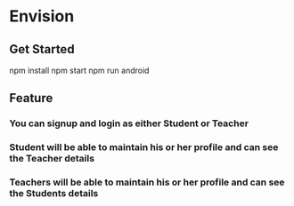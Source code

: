 # Envision
## Get Started
npm install
npm start
npm run android



## Feature
### You can signup and login as either Student or Teacher
### Student will be able to maintain his or her profile and can see the Teacher details
### Teachers will be able to maintain his or her profile and can see the Students details
